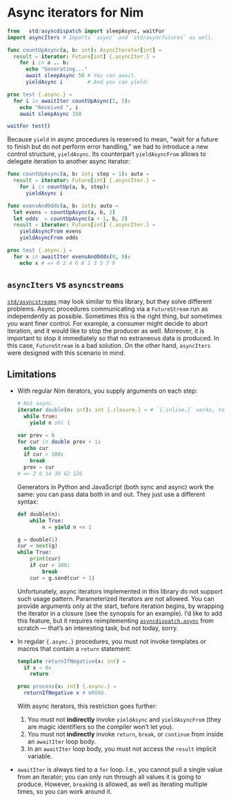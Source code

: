 # Async iterators for Nim

```nim
from   std/asyncdispatch import sleepAsync, waitFor
import asyncIters # Imports `async` and `std/asyncfutures` as well.

func countUpAsync(a, b: int): AsyncIterator[int] =
  result = iterator: Future[int] {.asyncIter.} =
    for i in a .. b:
      echo "Generating..."
      await sleepAsync 50 # You can await.
      yieldAsync i        # And you can yield.

proc test {.async.} =
  for i in awaitIter countUpAsync(1, 5):
    echo "Received ", i
    await sleepAsync 150

waitFor test()
```

Because `yield` in async procedures is reserved to mean, “wait for a future to finish but do not
perform error handling,” we had to introduce a new control structure, `yieldAsync`. Its
counterpart `yieldAsyncFrom` allows to delegate iteration to another async iterator:

```nim
func countUpAsync(a, b: int; step = 1): auto =
  result = iterator: Future[int] {.asyncIter.} =
    for i in countUp(a, b, step):
      yieldAsync i

func evensAndOdds(a, b: int): auto =
  let evens = countUpAsync(a, b, 2)
  let odds  = countUpAsync(a + 1, b, 2)
  result = iterator: Future[int] {.asyncIter.} =
    yieldAsyncFrom evens
    yieldAsyncFrom odds

proc test {.async.} =
  for x in awaitIter evensAndOdds(0, 9):
    echo x # => 0 2 4 6 8 1 3 5 7 9
```


## `asyncIters` vs `asyncstreams`

[`std/asyncstreams`][asyncstreams] may look similar to this library, but they solve different
problems. Async procedures communicating via a `FutureStream` run as independently as possible.
Sometimes this is the right thing, but sometimes you want finer control. For example, a consumer
might decide to abort iteration, and it would like to stop the producer as well. Moreover, it is
important to stop it immediately so that no extraneous data is produced. In this case,
`FutureStream` is a bad solution. On the other hand, `asyncIters` were designed with this scenario
in mind.

[asyncstreams]: https://nim-lang.org/docs/asyncstreams.html


## Limitations

* With regular Nim iterators, you supply arguments on each step:

  ```nim
  # Not async.
  iterator double(n: int): int {.closure.} = # `{.inline.}` works, too.
    while true:
      yield n shl 1

  var prev = 0
  for cur in double prev + 1:
    echo cur
    if cur > 100:
      break
    prev = cur
  # => 2 6 14 30 62 126
  ```

  Generators in Python and JavaScript (both sync and async) work the same: you can pass data both
  in and out. They just use a different syntax:

  ```py
  def double(n):
      while True:
          n = yield n << 1

  g = double(1)
  cur = next(g)
  while True:
      print(cur)
      if cur > 100:
          break
      cur = g.send(cur + 1)
  ```

  Unfortunately, async iterators implemented in this library do not support such usage pattern.
  Parameterized iterators are not allowed. You can provide arguments only at the start, before
  iteration begins, by wrapping the iterator in a closure (see the synopsis for an example).
  I’d like to add this feature, but it requires reimplementing [`asyncdispatch.async`][asyncmacro]
  from scratch — that’s an interesting task, but not today, sorry.

  [asyncmacro]: https://github.com/nim-lang/Nim/blob/version-1-6/lib/pure/asyncmacro.nim

* In regular `{.async.}` procedures, you must not invoke templates or macros that contain a `return`
  statement:

  ```nim
  template returnIfNegative(x: int) =
    if x < 0:
      return

  proc process(x: int) {.async.} =
    returnIfNegative x # WRONG.
  ```

  With async iterators, this restriction goes further:

  1. You must not **indirectly** invoke `yieldAsync` and `yieldAsyncFrom` (they are magic
     identifiers so the compiler won’t let you).
  2. You must not **indirectly** invoke `return`, `break`, or `continue` from inside an `awaitIter`
     loop body.
  3. In an `awaitIter` loop body, you must not access the `result` implicit variable.

* `awaitIter` is always tied to a `for` loop. I.e., you cannot pull a single value from an iterator;
  you can only run through all values it is going to produce. However, `break`ing is allowed,
  as well as iterating multiple times, so you can work around it.
